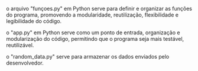 o arquivo "funçoes.py" em Python serve para definir e organizar as funções do programa, promovendo a 
modularidade, reutilização, flexibilidade e legibilidade do código.

 o "app.py" em Python serve como um ponto de entrada, organização e modularização do código, permitindo que o 
 programa seja mais testável, reutilizável.

o "random_data.py" serve para armazenar os dados enviados pelo desenvolvedor.

